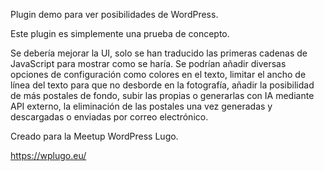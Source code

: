 Plugin demo para ver posibilidades de WordPress.

Este plugin es simplemente una prueba de concepto.

Se debería mejorar la UI, solo se han traducido las primeras cadenas de JavaScript para mostrar como se haría.
Se podrían añadir diversas opciones de configuración como colores en el texto, limitar el ancho de línea del texto para que no desborde en la fotografía, añadir la posibilidad de más postales de fondo, subir las propias o generarlas con IA mediante API externo, la eliminación de las postales una vez generadas y descargadas o enviadas por correo electrónico.

Creado para la Meetup WordPress Lugo.

https://wplugo.eu/
